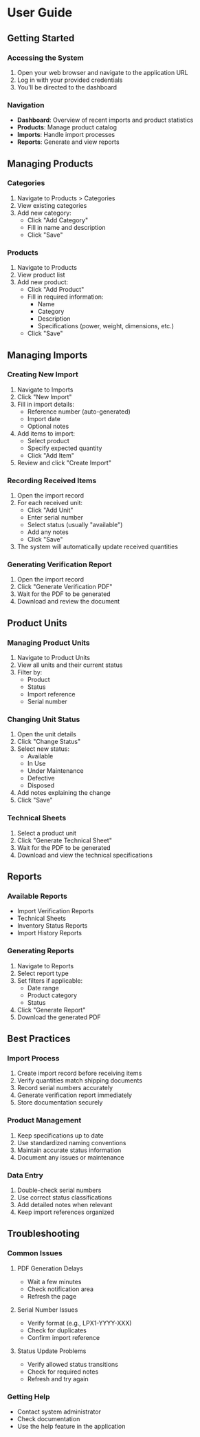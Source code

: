 # User Guide

## Getting Started

### Accessing the System
1. Open your web browser and navigate to the application URL
2. Log in with your provided credentials
3. You'll be directed to the dashboard

### Navigation
- **Dashboard**: Overview of recent imports and product statistics
- **Products**: Manage product catalog
- **Imports**: Handle import processes
- **Reports**: Generate and view reports

## Managing Products

### Categories
1. Navigate to Products > Categories
2. View existing categories
3. Add new category:
   - Click "Add Category"
   - Fill in name and description
   - Click "Save"

### Products
1. Navigate to Products
2. View product list
3. Add new product:
   - Click "Add Product"
   - Fill in required information:
     - Name
     - Category
     - Description
     - Specifications (power, weight, dimensions, etc.)
   - Click "Save"

## Managing Imports

### Creating New Import
1. Navigate to Imports
2. Click "New Import"
3. Fill in import details:
   - Reference number (auto-generated)
   - Import date
   - Optional notes
4. Add items to import:
   - Select product
   - Specify expected quantity
   - Click "Add Item"
5. Review and click "Create Import"

### Recording Received Items
1. Open the import record
2. For each received unit:
   - Click "Add Unit"
   - Enter serial number
   - Select status (usually "available")
   - Add any notes
   - Click "Save"
3. The system will automatically update received quantities

### Generating Verification Report
1. Open the import record
2. Click "Generate Verification PDF"
3. Wait for the PDF to be generated
4. Download and review the document

## Product Units

### Managing Product Units
1. Navigate to Product Units
2. View all units and their current status
3. Filter by:
   - Product
   - Status
   - Import reference
   - Serial number

### Changing Unit Status
1. Open the unit details
2. Click "Change Status"
3. Select new status:
   - Available
   - In Use
   - Under Maintenance
   - Defective
   - Disposed
4. Add notes explaining the change
5. Click "Save"

### Technical Sheets
1. Select a product unit
2. Click "Generate Technical Sheet"
3. Wait for the PDF to be generated
4. Download and view the technical specifications

## Reports

### Available Reports
- Import Verification Reports
- Technical Sheets
- Inventory Status Reports
- Import History Reports

### Generating Reports
1. Navigate to Reports
2. Select report type
3. Set filters if applicable:
   - Date range
   - Product category
   - Status
4. Click "Generate Report"
5. Download the generated PDF

## Best Practices

### Import Process
1. Create import record before receiving items
2. Verify quantities match shipping documents
3. Record serial numbers accurately
4. Generate verification report immediately
5. Store documentation securely

### Product Management
1. Keep specifications up to date
2. Use standardized naming conventions
3. Maintain accurate status information
4. Document any issues or maintenance

### Data Entry
1. Double-check serial numbers
2. Use correct status classifications
3. Add detailed notes when relevant
4. Keep import references organized

## Troubleshooting

### Common Issues

1. PDF Generation Delays
   - Wait a few minutes
   - Check notification area
   - Refresh the page

2. Serial Number Issues
   - Verify format (e.g., LPX1-YYYY-XXX)
   - Check for duplicates
   - Confirm import reference

3. Status Update Problems
   - Verify allowed status transitions
   - Check for required notes
   - Refresh and try again

### Getting Help
- Contact system administrator
- Check documentation
- Use the help feature in the application
